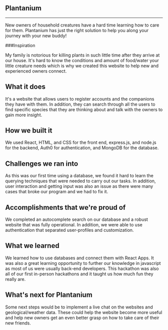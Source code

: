 **Plantanium**
----------
----------
New owners of household creatures have a hard time learning how to care for them. Plantanium has just the right solution to help you along your journey with your new buddy!

###Inspiration

My family is notorious for killing plants in such little time after they arrive at our house. It's hard to know the conditions and amount of food/water your little creature needs which is why we created this website to help new and experienced owners connect.

What it does
------------
It's a website that allows users to register accounts and the companions they have with them. In addition, they can search through all the users to find specific species that they are thinking about and talk with the owners to gain more insight.

How we built it
---------------
We used React, HTML, and CSS for the front end, express.js, and node.js for the backend, Auth0 for authentication, and MongoDB for the database.

Challenges we ran into
----------------------
As this was our first time using a database, we found it hard to learn the querying techniques that were needed to carry out our tasks. In addition, user interaction and getting input was also an issue as there were many cases that broke our program and we had to fix it.

Accomplishments that we're proud of
-----------------------------------
We completed an autocomplete search on our database and a robust website that was fully operational. In addition, we were able to use authentication that separated user-profiles and customization.

What we learned
-----------------
We learned how to use databases and connect them with React Apps. It was also a great learning opportunity to further our knowledge in javascript as most of us were usually back-end developers. This hackathon was also all of our first in-person hackathons and it taught us how much fun they really are.

What's next for Plantanium
--------------------------
Some next steps would be to implement a live chat on the websites and geological/weather data. These could help the website become more useful and help new owners get an even better grasp on how to take care of their new friends.
